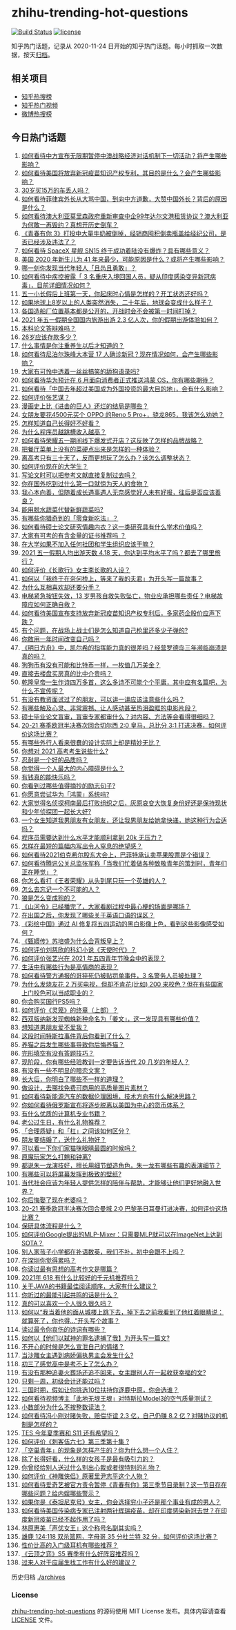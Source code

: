 # zhihu-trending-hot-questions

[![Build Status](https://github.com/justjavac/zhihu-trending-hot-questions/workflows/ci/badge.svg?branch=master)](https://github.com/justjavac/zhihu-trending-hot-questions/actions)
[![license](https://img.shields.io/github/license/justjavac/zhihu-trending-hot-questions)](https://github.com/justjavac/zhihu-trending-hot-questions/blob/master/LICENSE)

知乎热门话题，记录从 2020-11-24 日开始的知乎热门话题。每小时抓取一次数据，按天[归档](./archives)。

## 相关项目

- [知乎热搜榜](https://github.com/justjavac/zhihu-trending-top-search)
- [知乎热门视频](https://github.com/justjavac/zhihu-trending-hot-video)
- [微博热搜榜](https://github.com/justjavac/weibo-trending-hot-search)

## 今日热门话题

<!-- BEGIN -->
<!-- 最后更新时间 Thu May 06 2021 15:05:41 GMT+0800 (China Standard Time) -->

1. [如何看待中方宣布无限期暂停中澳战略经济对话机制下一切活动？将产生哪些影响？](https://www.zhihu.com/question/458017814)
2. [如何看待美国将放弃新冠疫苗知识产权专利，其目的是什么？会产生哪些影响？](https://www.zhihu.com/question/458001065)
3. [30岁买15万的车丢人吗？](https://www.zhihu.com/question/448373896)
4. [如何看待菲律宾外长从大骂中国，到向中方道歉，大赞中国外长？背后的原因是什么？](https://www.zhihu.com/question/457922516)
5. [如何看待澳大利亚莫里森政府重新审查中企99年达尔文港租赁协议？澳大利亚为何敢一再毁约？真想开历史倒车？](https://www.zhihu.com/question/457757110)
6. [《青春有你
   3》打投中大量牛奶被倒掉，经销商囤积倒卖瓶盖给经纪公司，是否已经涉及违法了？](https://www.zhihu.com/question/457626102)
7. [如何看待 SpaceX 星舰 SN15
   终于成功着陆没有爆炸？具有哪些意义？](https://www.zhihu.com/question/457998938)
8. [美国 2020 年新生儿为 41
   年来最少，可能原因是什么？或将产生哪些影响？](https://www.zhihu.com/question/458004498)
9. [哪一刻你发现当代年轻人「且怂且勇敢」？](https://www.zhihu.com/question/457133393)
10. [如何看待中疾控披露「 3
    名重庆入境回国人员，疑从印度感染变异新冠病毒」，目前详细情况如何？](https://www.zhihu.com/question/457919581)
11. [五一小长假后上班第一天，你起床时心情是怎样的？开工状态还好吗？](https://www.zhihu.com/question/458010609)
12. [如果地球上8岁以上的人类突然消失，二十年后，地球会变成什么样子？](https://www.zhihu.com/question/456356060)
13. [各国造船厂位置基本都是公开的，开战时会不会被第一时间打掉？](https://www.zhihu.com/question/457603191)
14. [2021 年五一假期全国国内旅游出游 2.3
    亿人次，你的假期出游体验如何？](https://www.zhihu.com/question/458006473)
15. [本科论文答辩难吗？](https://www.zhihu.com/question/392229198)
16. [26岁应该存款多少？](https://www.zhihu.com/question/374909843)
17. [什么事情是你注重养生以后才知道的？](https://www.zhihu.com/question/451372641)
18. [如何看待尼泊尔珠峰大本营 17
    人确诊新冠？现在情况如何，会产生哪些影响？](https://www.zhihu.com/question/458025451)
19. [大家有可怜中透着一丝丝搞笑的舔狗语录吗?](https://www.zhihu.com/question/410762692)
20. [如何看待华为预计在 6 月面向消费者正式推送鸿蒙
    OS，你有哪些期待？](https://www.zhihu.com/question/457820791)
21. [如何看待「中国去年超过美国成为外国投资的最大目的地」，会有什么影响？](https://www.zhihu.com/question/457889779)
22. [如何评价张艺谋？](https://www.zhihu.com/question/24634355)
23. [漫画史上比《进击的巨人》还烂的结局是哪些？](https://www.zhihu.com/question/457941791)
24. [女朋友要花4500元买个 OPPO 的Reno 5
    Pro+，骁龙865，我该怎么劝她？](https://www.zhihu.com/question/455818485)
25. [怎样知道自己长得好不好看？](https://www.zhihu.com/question/27471809)
26. [为什么程序员越跳槽收入越高？](https://www.zhihu.com/question/455248912)
27. [如何看待荣耀五一期间线下爆发式开店？这反映了怎样的品牌战略？](https://www.zhihu.com/question/457915316)
28. [把餐厅菜单上没有的菜硬点出来是怎样的一种体验？](https://www.zhihu.com/question/277670488)
29. [离高考只有三十天了，反而更想玩了怎么办？该怎么调整状态？](https://www.zhihu.com/question/457393140)
30. [如何评价现在的大学生？](https://www.zhihu.com/question/26452022)
31. [写论文时可以把参考文献直接复制过去吗？](https://www.zhihu.com/question/303759376)
32. [你在国外吃到过什么第一口就惊为天人的食物？](https://www.zhihu.com/question/321664580)
33. [我心本向善，但随着成长遇事遇人无奈感觉好人未有好报，往后是否应该善良？](https://www.zhihu.com/question/455632902)
34. [能用脱水蔬菜代替新鲜蔬菜吗?](https://www.zhihu.com/question/423534763)
35. [有哪些你猎奇到的「零食新吃法」？](https://www.zhihu.com/question/457262929)
36. [如何看待硕士论文研究情趣内衣？这一类研究具有什么学术价值吗？](https://www.zhihu.com/question/457147408)
37. [大家有可考的有含金量的证书推荐吗 ？](https://www.zhihu.com/question/428848820)
38. [在大学如果不加入任何社团和学生组织应该干嘛？](https://www.zhihu.com/question/294755603)
39. [2021 五一假期人均出游天数 4.18
    天，你达到平均水平了吗？都去了哪里旅行？](https://www.zhihu.com/question/458009515)
40. [如何评价《长歌行》女主李长歌的人设？](https://www.zhihu.com/question/456047044)
41. [如何以「我终于在奈何桥上，等来了我的夫君」为开头写一篇故事？](https://www.zhihu.com/question/447930710)
42. [为什么互相喜欢却还要分手？](https://www.zhihu.com/question/303998486)
43. [电梯紧急按钮失效，13
    岁男孩自救失败坠亡，物业应承担哪些责任？电梯故障应如何正确自救？](https://www.zhihu.com/question/457831377)
44. [如何看待美国宣布支持放弃新冠疫苗知识产权专利后，多家药企股价应声下跌？](https://www.zhihu.com/question/458001617)
45. [有个问题，在战场上战士们是怎么知道自己枪里还多少子弹的?](https://www.zhihu.com/question/457546333)
46. [你敢用一年时间改变自己吗？](https://www.zhihu.com/question/437098355)
47. [《明日方舟》中，凯尔希的指挥能力真的很差吗？经营罗德岛三年濒临崩溃是真的吗？](https://www.zhihu.com/question/457848959)
48. [狗狗币有没有可能和比特币一样，一枚值几万美金？](https://www.zhihu.com/question/445598367)
49. [直接去楼盘买房真的比中介贵吗？](https://www.zhihu.com/question/393131996)
50. [乾隆皇帝一生作诗四万多首，这么多诗不可能个个平庸，其中应有名篇吧，为什么不宣传呢？](https://www.zhihu.com/question/452762954)
51. [有没有教资面试过了的朋友，可以讲一讲应该注意些什么吗？](https://www.zhihu.com/question/455156705)
52. [有哪些触及心灵、非常震撼、让人感动甚至热泪盈眶的电影片段？](https://www.zhihu.com/question/423849523)
53. [硕士毕业论文盲审，盲审专家都审什么？对内容、方法等会看得很细吗？](https://www.zhihu.com/question/310076794)
54. [20-21 赛季欧冠半决赛次回合切尔西 2:0 皇马，总比分 3:1
    打进决赛，如何评价这场比赛？](https://www.zhihu.com/question/457994948)
55. [有哪些外行人看来很蠢的设计实际上却是精妙无比？](https://www.zhihu.com/question/32189846)
56. [你想对 2021 高考考生说些什么?](https://www.zhihu.com/question/405718464)
57. [忍耐是一个好的品质吗？](https://www.zhihu.com/question/46710746)
58. [你觉得一个人最大的内心障碍是什么？](https://www.zhihu.com/question/439124825)
59. [有钱真的能快乐吗？](https://www.zhihu.com/question/454685979)
60. [你看到过哪些值得摘抄的励志句子?](https://www.zhihu.com/question/445896625)
61. [你愿意尝试华为「鸿蒙」系统吗?](https://www.zhihu.com/question/374012496)
62. [大家觉得名侦探柯南最后打败组织之后，灰原哀变大恢复身份好还是保持现状和少年侦探团一起长大好?](https://www.zhihu.com/question/457584898)
63. [一个女生知道我男朋友有女朋友，还让我男朋友给她拿快递，她这种行为合适吗？](https://www.zhihu.com/question/452456284)
64. [程序员需要达到什么水平才能顺利拿到 20k 无压力？](https://www.zhihu.com/question/47597895)
65. [怎样在最短的篇幅内写出令人窒息的绝望感？](https://www.zhihu.com/question/39211784)
66. [如何看待2021伯克希尔股东大会上，巴菲特承认卖苹果股票是个错误？](https://www.zhihu.com/question/457488859)
67. [如何看待腾讯公关总监张军称「当我们忙着做各种致敬青年的策划时，青年们正在睡觉」？](https://www.zhihu.com/question/457759935)
68. [你怎么看打《王者荣耀》从头到尾只玩一个英雄的人？](https://www.zhihu.com/question/299758752)
69. [怎么去忘记一个不可能的人？](https://www.zhihu.com/question/454476371)
70. [狼是怎么变成狗的？](https://www.zhihu.com/question/457687785)
71. [《山河令》已经播完了，大家看剧过程中最心梗的场面是哪场？](https://www.zhihu.com/question/451958091)
72. [在出国之后，你发现了哪些关于英语口语的误区？](https://www.zhihu.com/question/363007395)
73. [《彩绘中国》通过 AI
    修复将五四运动的黑白影像上色，看到这些影像感受如何？](https://www.zhihu.com/question/457739121)
74. [《甄嬛传》苏培盛为什么会背叛皇上？](https://www.zhihu.com/question/456242618)
75. [如何评价刘慈欣的科幻小说《天使时代》？](https://www.zhihu.com/question/50428892)
76. [如何评价张艺兴在 2021 年五四青年节晚会中的表现？](https://www.zhihu.com/question/457808500)
77. [生活中有哪些行为是高情商的表现？](https://www.zhihu.com/question/35215759)
78. [如何看待警方通报的哥猝死仍被贴罚单事件，3 名警务人员被处理？](https://www.zhihu.com/question/457851891)
79. [为什么发烧友花 2 万买电视，但却不肯花(比如) 200
    来校色？但在有些国家上门校色可以当成职业的？](https://www.zhihu.com/question/457647194)
80. [你会购买国行PS5吗？](https://www.zhihu.com/question/439176866)
81. [如何评价《灵笼》的终章（上部）？](https://www.zhihu.com/question/457072944)
82. [西双版纳新发现蜘蛛新种命名为「姜文」，这一发现具有哪些价值？](https://www.zhihu.com/question/457371552)
83. [想知道男朋友爱不爱我？](https://www.zhihu.com/question/300147312)
84. [这段时间特斯拉事件背后你看到了什么？](https://www.zhihu.com/question/455860663)
85. [养猫之后发生哪些事导致你后悔养猫？](https://www.zhihu.com/question/299176886)
86. [完形填空有没有答题技巧？](https://www.zhihu.com/question/21864589)
87. [现阶段，你有哪些经验教训一定要告诉当代 20 几岁的年轻人？](https://www.zhihu.com/question/457150056)
88. [有没有一些不明显的暗恋文案？](https://www.zhihu.com/question/426250514)
89. [长大后，你明白了哪些不一样的道理？](https://www.zhihu.com/question/45394531)
90. [做设计，去哪找免费可商用的高质量图片素材？](https://www.zhihu.com/question/294157721)
91. [如何看待新能源汽车的数据伦理困境，技术方向有什么解决思路？](https://www.zhihu.com/question/457543547)
92. [你如何看待俄罗斯宣布将逐步脱离以美国为中心的货币体系？](https://www.zhihu.com/question/457750369)
93. [有什么优质的计算机专业书籍？](https://www.zhihu.com/question/64837679)
94. [老公过生日，有什么礼物推荐？](https://www.zhihu.com/question/22873331)
95. [「合理质疑」和「杠」之间该如何区分？](https://www.zhihu.com/question/457805977)
96. [朋友要结婚了，送什么礼物好？](https://www.zhihu.com/question/20063097)
97. [可以看一下你们家猫咪眼睛最圆的时候吗？](https://www.zhihu.com/question/454066115)
98. [原魔玩家怎么打魈和钟离?](https://www.zhihu.com/question/457570662)
99. [都说朱一龙演技好，擅长用细节塑造角色，朱一龙有哪些有趣的表演细节？](https://www.zhihu.com/question/457877251)
100. [有哪些可以将屏幕发挥到极致的壁纸?](https://www.zhihu.com/question/325648700)
101. [当代社会应该为年轻人提供怎样的陪伴与帮助，才能够让他们更好地融入世界？](https://www.zhihu.com/question/457136828)
102. [你后悔娶了现在老婆吗？](https://www.zhihu.com/question/315457601)
103. [20-21 赛季欧冠半决赛次回合曼城 2:0
     巴黎圣日耳曼打进决赛，如何评价这场比赛？](https://www.zhihu.com/question/457863658)
104. [保研具体流程是什么？](https://www.zhihu.com/question/342150894)
105. [如何评价Google提出的MLP-Mixer：只需要MLP就可以在ImageNet上达到SOTA？](https://www.zhihu.com/question/457926000)
106. [别人家孩子小学都在补语数英，我们不补，初中会跟不上吗？](https://www.zhihu.com/question/437581262)
107. [在深圳你觉得累吗？](https://www.zhihu.com/question/304838170)
108. [你读过最有思想的高考作文是哪篇？](https://www.zhihu.com/question/316607757)
109. [2021年 618 有什么比较好的千元机推荐吗？](https://www.zhihu.com/question/457282188)
110. [关于JAVA的书籍最佳阅读顺序，大家有什么建议？](https://www.zhihu.com/question/269505829)
111. [你听过的最能引起共鸣的话是什么？](https://www.zhihu.com/question/37496011)
112. [真的可以喜欢一个人很久很久吗？](https://www.zhihu.com/question/457083666)
113. [如何以“我当着他的面从城楼上跳下去，掉下去之前我看到了他红着眼睛说：就算死了，你也得…”开头写个故事？](https://www.zhihu.com/question/446137328)
114. [读过最令你哀伤的诗词有哪些？](https://www.zhihu.com/question/457576263)
115. [如何以【他们以弑神的罪名逮捕了我】为开头写一篇文?](https://www.zhihu.com/question/440187946)
116. [不开心的时候是怎么宣泄自己的情绪？](https://www.zhihu.com/question/455014687)
117. [当沙雕女主遇到病娇偏执男主会发生什么?](https://www.zhihu.com/question/360315679)
118. [初三了感觉高中是考不上了怎么办？](https://www.zhihu.com/question/457421531)
119. [有没有那种追妻火葬场还追不回来，女主跟别人在一起收获幸福的文?](https://www.zhihu.com/question/408254252)
120. [只剩一周，初级会计还能过吗 ?](https://www.zhihu.com/question/454746070)
121. [三国时期，假如让你挑选10位扶持你逐鹿中原，你会选谁？](https://www.zhihu.com/question/452687156)
122. [如何看待视频博主「此地无垠王垠」对特斯拉Model3的空气质量测试？](https://www.zhihu.com/question/457805911)
123. [小数部分为什么不按整数读法？](https://www.zhihu.com/question/456963708)
124. [如何看待冯小刚对赌失败，赔偿华谊 2.3 亿，自己仍赚 8.2
     亿？对赌协议的机制是怎样的？](https://www.zhihu.com/question/457531244)
125. [TES 今年夏季赛和 S11 还有希望吗？](https://www.zhihu.com/question/454359571)
126. [如何评价《刺客伍六七》第三季第十集 ?](https://www.zhihu.com/question/457898715)
127. [「空巢青年」的现象是怎样产生的？你为什么想一个人住？](https://www.zhihu.com/question/457137124)
128. [除了长得好看，什么样的女孩子是最有吸引力的？](https://www.zhihu.com/question/432679628)
129. [你曾经给别人送过什么别出心裁或者很特别的礼物？](https://www.zhihu.com/question/23207256)
130. [如何评价《神雕侠侣》原著里尹志平这个人物？](https://www.zhihu.com/question/21966003)
131. [如何看待爱奇艺被官方责令暂停《青春有你》第三季节目录制？这一节目存在哪些问题？给内娱哪些警示？](https://www.zhihu.com/question/457851906)
132. [如果你是《泰坦尼克号》女主，你会选择穷小子还是那个事业有成的男人？](https://www.zhihu.com/question/404721566)
133. [如何看待美国传染病专家已注射两针辉瑞疫苗，却在印度感染新冠去世？在印度新冠疫苗已经不起作用了吗？](https://www.zhihu.com/question/457803433)
134. [林原惠美「声优女王」这个称号名副其实吗？](https://www.zhihu.com/question/456884531)
135. [雄鹿 124:118 双杀篮网，字母哥 35 分杜兰特 32
     分，如何评价这场比赛？](https://www.zhihu.com/question/457870431)
136. [性价比高的入门级耳机有哪些推荐？](https://www.zhihu.com/question/51811329)
137. [《云顶之弈》S5 赛季有什么好阵容推荐吗？](https://www.zhihu.com/question/454520007)
138. [过来人对于应届生找工作有什么好的建议？](https://www.zhihu.com/question/35925659)

<!-- END -->

历史归档 [./archives](./archives)

### License

[zhihu-trending-hot-questions](https://github.com/justjavac/zhihu-trending-hot-questions)
的源码使用 MIT License 发布。具体内容请查看 [LICENSE](./LICENSE) 文件。
